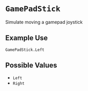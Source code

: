 # `GamePadStick`

Simulate moving a gamepad joystick

## Example Use
`GamePadStick.Left`

## Possible Values
* `Left`
* `Right`
